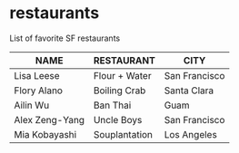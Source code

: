 # restaurants
List of favorite SF restaurants

 NAME | RESTAURANT | CITY
---|---|---
Lisa Leese | Flour + Water | San Francisco
Flory Alano | Boiling Crab | Santa Clara
Ailin Wu | Ban Thai | Guam
Alex Zeng-Yang | Uncle Boys | San Francisco
Mia Kobayashi | Souplantation | Los Angeles
